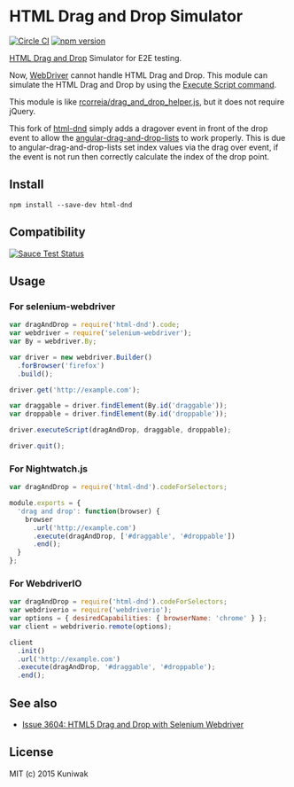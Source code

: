 HTML Drag and Drop Simulator
============================
[![Circle CI](https://circleci.com/gh/Kuniwak/html-dnd.svg?style=shield)](https://circleci.com/gh/Kuniwak/html-dnd)
[![npm version](https://badge.fury.io/js/html-dnd.svg)](http://badge.fury.io/js/html-dnd)

[HTML Drag and Drop](https://html.spec.whatwg.org/multipage/interaction.html#dnd) Simulator for E2E testing.

Now, [WebDriver](http://www.w3.org/TR/webdriver/) cannot handle HTML Drag and Drop.
This module can simulate the HTML Drag and Drop by using the [Execute Script command](http://www.w3.org/TR/webdriver/#execute-script).

This module is like [rcorreia/drag_and_drop_helper.js](https://gist.github.com/rcorreia/2362544), but it does not require jQuery.

This fork of [html-dnd](https://github.com/Kuniwak/html-dnd) simply adds a dragover event in front of the drop event to allow the [angular-drag-and-drop-lists](https://github.com/marceljuenemann/angular-drag-and-drop-lists) to work properly.
This is due to angular-drag-and-drop-lists set index values via the drag over event, if the event is not run then correctly calculate the index of the drop point.


Install
-------
```shell
npm install --save-dev html-dnd
```


Compatibility
-------------
[![Sauce Test Status](https://saucelabs.com/browser-matrix/html-dnd.svg)](https://saucelabs.com/u/html-dnd)


Usage
-----
### For selenium-webdriver

```javascript
var dragAndDrop = require('html-dnd').code;
var webdriver = require('selenium-webdriver');
var By = webdriver.By;

var driver = new webdriver.Builder()
  .forBrowser('firefox')
  .build();

driver.get('http://example.com');

var draggable = driver.findElement(By.id('draggable'));
var droppable = driver.findElement(By.id('droppable'));

driver.executeScript(dragAndDrop, draggable, droppable);

driver.quit();
```


### For Nightwatch.js

```javascript
var dragAndDrop = require('html-dnd').codeForSelectors;

module.exports = {
  'drag and drop': function(browser) {
    browser
      .url('http://example.com')
      .execute(dragAndDrop, ['#draggable', '#droppable'])
      .end();
  }
};
```


### For WebdriverIO

```javascript
var dragAndDrop = require('html-dnd').codeForSelectors;
var webdriverio = require('webdriverio');
var options = { desiredCapabilities: { browserName: 'chrome' } };
var client = webdriverio.remote(options);

client
  .init()
  .url('http://example.com')
  .execute(dragAndDrop, '#draggable', '#droppable');
  .end();
```


See also
--------

- [Issue 3604: HTML5 Drag and Drop with Selenium Webdriver](https://code.google.com/p/selenium/issues/detail?id=3604)


License
-------

MIT (c) 2015 Kuniwak
